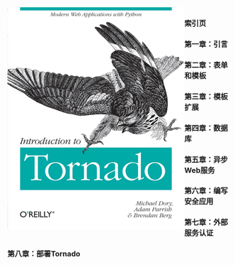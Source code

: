 
<img src="/picture/tornado.jpg" width = "400" height = "500" alt="图片名称" align=left />

### 索引页
### 第一章：引言
### 第二章：表单和模板
### 第三章：模板扩展
### 第四章：数据库
### 第五章：异步Web服务
### 第六章：编写安全应用
### 第七章：外部服务认证
### 第八章：部署Tornado
